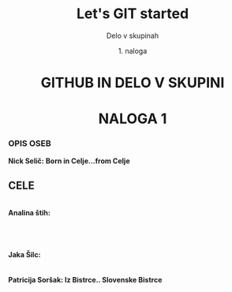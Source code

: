 <!DOCTYPE html>
<html>
  
<head>
<style>
h1 {text-align: center;}
p {text-align: center;}
div {text-align: center;}
</style>
</head>
  
<body>

<h1>Let's GIT started</h1>
<p>Delo v skupinah</p>
<div>1. naloga</div>

</body>
</html>






# GITHUB IN DELO V SKUPINI


<h1>NALOGA 1</h1>
<h3>OPIS OSEB</h3>
<b>Nick Selič:</b>
<b>Born in Celje...from Celje</b>
<br>
<h2> CELE </h2>
<br>
<b>Analina štih:</b>
<br>
<br>
<br>
<br>
<br>
<b>Jaka Šilc:</b>
<br>
<be>
  <br>
<br>
<b>Patricija Soršak: Iz Bistrce.. Slovenske Bistrce </b>
